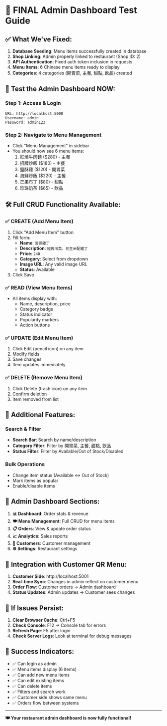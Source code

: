 # 🎯 FINAL Admin Dashboard Test Guide

## ✅ What We've Fixed:

1. **Database Seeding**: Menu items successfully created in database
2. **Shop Linking**: Admin properly linked to restaurant (Shop ID: 2)
3. **API Authentication**: Fixed auth token inclusion in requests
4. **Menu Items**: 6 Chinese menu items ready to display
5. **Categories**: 4 categories (開胃菜, 主餐, 甜點, 飲品) created

## 🚀 Test the Admin Dashboard NOW:

### Step 1: Access & Login
```
URL: http://localhost:5000
Username: admin
Password: admin123
```

### Step 2: Navigate to Menu Management
- Click "Menu Management" in sidebar
- You should now see 6 menu items:
  1. 紅燒牛肉麵 ($280) - 主餐
  2. 招牌炒飯 ($180) - 主餐  
  3. 鹽酥雞 ($120) - 開胃菜
  4. 海鮮炒飯 ($220) - 主餐
  5. 芒果布丁 ($80) - 甜點
  6. 珍珠奶茶 ($65) - 飲品

## 🛠️ Full CRUD Functionality Available:

### ✅ CREATE (Add Menu Item)
1. Click "Add Menu Item" button
2. Fill form:
   - **Name**: `宮保雞丁`
   - **Description**: `經典川菜，花生米配雞丁`
   - **Price**: `240`
   - **Category**: Select from dropdown
   - **Image URL**: Any valid image URL
   - **Status**: Available
3. Click Save

### ✅ READ (View Menu Items)
- All items display with:
  - Name, description, price
  - Category badge
  - Status indicator
  - Popularity markers
  - Action buttons

### ✅ UPDATE (Edit Menu Item)
1. Click Edit (pencil icon) on any item
2. Modify fields
3. Save changes
4. Item updates immediately

### ✅ DELETE (Remove Menu Item)
1. Click Delete (trash icon) on any item
2. Confirm deletion
3. Item removed from list

## 🔄 Additional Features:

### Search & Filter
- **Search Bar**: Search by name/description
- **Category Filter**: Filter by 開胃菜, 主餐, 甜點, 飲品
- **Status Filter**: Filter by Available/Out of Stock/Disabled

### Bulk Operations
- Change item status (Available ↔ Out of Stock)
- Mark items as popular
- Enable/disable items

## 🎨 Admin Dashboard Sections:

1. **📊 Dashboard**: Order stats & revenue
2. **🍽️ Menu Management**: Full CRUD for menu items
3. **📋 Orders**: View & update order status
4. **📈 Analytics**: Sales reports
5. **👥 Customers**: Customer management
6. **⚙️ Settings**: Restaurant settings

## 🔗 Integration with Customer QR Menu:

1. **Customer Side**: http://localhost:5001
2. **Real-time Sync**: Changes in admin reflect on customer menu
3. **Order Flow**: Customer orders → Admin dashboard
4. **Status Updates**: Admin updates → Customer sees changes

## 🐛 If Issues Persist:

1. **Clear Browser Cache**: Ctrl+F5
2. **Check Console**: F12 → Console tab for errors
3. **Refresh Page**: F5 after login
4. **Check Server Logs**: Look at terminal for debug messages

## 🎉 Success Indicators:

- ✅ Can login as admin
- ✅ Menu items display (6 items)
- ✅ Can add new menu items
- ✅ Can edit existing items
- ✅ Can delete items
- ✅ Filters and search work
- ✅ Customer side shows same menu
- ✅ Orders flow between systems

---

**🍽️ Your restaurant admin dashboard is now fully functional!** 